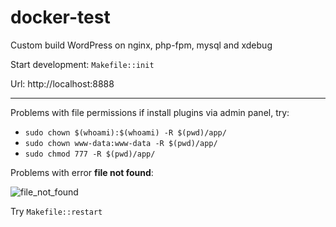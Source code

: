 # docker-test

Custom build WordPress on nginx, php-fpm, mysql and xdebug

Start development: `Makefile::init`

Url: http://localhost:8888

---

Problems with file permissions if install plugins via admin panel, try:

- `sudo chown $(whoami):$(whoami) -R $(pwd)/app/`
- `sudo chown www-data:www-data -R $(pwd)/app/`
- `sudo chmod 777 -R $(pwd)/app/`

Problems with error **file not found**:

![file_not_found](https://i.imgur.com/ITZgnmh.png "file_not_found")

Try `Makefile::restart`
